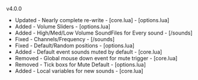 v4.0.0

- Updated - Nearly complete re-write - [core.lua] - [options.lua]
- Added   - Volume Sliders - [options.lua]
- Added   - High/Med/Low Volume SoundFiles for Every sound - [/sounds]
- Fixed   - Channels/Frequency - [/sounds]
- Fixed   - Default/Random positions - [options.lua]
- Added   - Default event sounds muted by default - [core.lua]
- Removed - Global mouse down event for mute trigger - [core.lua]
- Removed - Tick boxs for Mute Default - [options.lua]
- Added   - Local variables for new sounds - [core.lua]